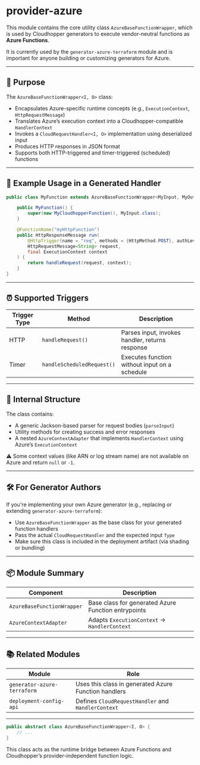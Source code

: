 # provider-azure

This module contains the core utility class `AzureBaseFunctionWrapper`, which is used by Cloudhopper generators to execute vendor-neutral functions as **Azure Functions**.

It is currently used by the `generator-azure-terraform` module and is important for anyone building or customizing generators for Azure.

---

## 🧩 Purpose

The `AzureBaseFunctionWrapper<I, O>` class:

- Encapsulates Azure-specific runtime concepts (e.g., `ExecutionContext`, `HttpRequestMessage`)
- Translates Azure’s execution context into a Cloudhopper-compatible `HandlerContext`
- Invokes a `CloudRequestHandler<I, O>` implementation using deserialized input
- Produces HTTP responses in JSON format
- Supports both HTTP-triggered and timer-triggered (scheduled) functions

---

## 🔧 Example Usage in a Generated Handler

```java
public class MyFunction extends AzureBaseFunctionWrapper<MyInput, MyOutput> {

    public MyFunction() {
        super(new MyCloudhopperFunction(), MyInput.class);
    }

    @FunctionName("myHttpFunction")
    public HttpResponseMessage run(
        @HttpTrigger(name = "req", methods = {HttpMethod.POST}, authLevel = AuthorizationLevel.ANONYMOUS)
        HttpRequestMessage<String> request,
        final ExecutionContext context
    ) {
        return handleRequest(request, context);
    }
}
```

---

## ⏰ Supported Triggers

| Trigger Type | Method                      | Description                                      |
|--------------|-----------------------------|--------------------------------------------------|
| HTTP         | `handleRequest()`           | Parses input, invokes handler, returns response  |
| Timer        | `handleScheduledRequest()`  | Executes function without input on a schedule    |

---

## 🧠 Internal Structure

The class contains:

- A generic Jackson-based parser for request bodies (`parseInput`)
- Utility methods for creating success and error responses
- A nested `AzureContextAdapter` that implements `HandlerContext` using Azure’s `ExecutionContext`

⚠️ Some context values (like ARN or log stream name) are not available on Azure and return `null` or `-1`.

---

## 🛠️ For Generator Authors

If you're implementing your own Azure generator (e.g., replacing or extending `generator-azure-terraform`):

- Use `AzureBaseFunctionWrapper` as the base class for your generated function handlers
- Pass the actual `CloudRequestHandler` and the expected input `Type`
- Make sure this class is included in the deployment artifact (via shading or bundling)

---

## 📦 Module Summary

| Component                  | Description                                   |
|---------------------------|-----------------------------------------------|
| `AzureBaseFunctionWrapper`| Base class for generated Azure Function entrypoints |
| `AzureContextAdapter`     | Adapts `ExecutionContext` → `HandlerContext`  |

---

## 📚 Related Modules

| Module                    | Role                                                   |
|---------------------------|--------------------------------------------------------|
| `generator-azure-terraform` | Uses this class in generated Azure Function handlers  |
| `deployment-config-api`     | Defines `CloudRequestHandler` and `HandlerContext`    |

---

```java title="AzureBaseFunctionWrapper.java"
public abstract class AzureBaseFunctionWrapper<I, O> {
    // ...
}
```

This class acts as the runtime bridge between Azure Functions and Cloudhopper’s provider-independent function logic.

